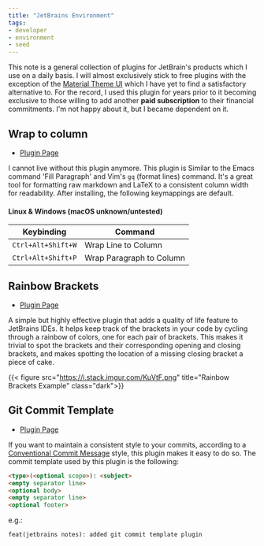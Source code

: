 ```yaml
---
title: "JetBrains Environment"
tags:
- developer
- environment
- seed
---
```


This note is a general collection of plugins for JetBrain's products which I use
on a daily basis. I will almost exclusively stick to free plugins with the
exception of the [Material Theme
UI](https://plugins.jetbrains.com/plugin/8006-material-theme-ui/) which I have
yet to find a satisfactory alternative to. For the record, I used this plugin
for years prior to it becoming exclusive to those willing to add another **paid
subscription** to their financial commitments. I'm not happy about it, but I
became dependent on it.

## Wrap to column

- [Plugin Page](https://plugins.jetbrains.com/plugin/7234-wrap-to-column)

I cannot live without this plugin anymore. This plugin is Similar to the Emacs
command 'Fill Paragraph' and Vim's `gq` (format lines) command. It's a great
tool for formatting raw markdown and LaTeX to a consistent column width for
readability. After installing, the following keymappings are default.

#### Linux & Windows (macOS unknown/untested)

| Keybinding         | Command                       |
|--------------------|-------------------------------|
| `Ctrl+Alt+Shift+W` | Wrap Line to Column           |
| `Ctrl+Alt+Shift+P` | Wrap Paragraph to Column      |

## Rainbow Brackets

- [Plugin Page](https://plugins.jetbrains.com/plugin/10080-rainbow-brackets)

A simple but highly effective plugin that adds a quality of life feature to
JetBrains IDEs. It helps keep track of the brackets in your code by cycling
through a rainbow of colors, one for each pair of brackets. This makes it
trivial to spot the brackets and their corresponding opening and closing 
brackets, and makes spotting the location of a missing closing bracket a piece
of cake.

{{< figure src="https://i.stack.imgur.com/KuVtF.png" title="Rainbow Brackets Example" class="dark">}}

## Git Commit Template

- [Plugin Page](https://plugins.jetbrains.com/plugin/9861-git-commit-template)

If you want to maintain a consistent style to your commits, according to a
[Conventional Commit
Message](https://gist.github.com/qoomon/5dfcdf8eec66a051ecd85625518cfd13) style,
this plugin makes it easy to do so. The commit template used by this plugin is
the following:

```html 
<type>(<optional scope>): <subject>
<empty separator line>
<optional body>
<empty separator line>
<optional footer>
```
e.g.:
```text
feat(jetbrains notes): added git commit template plugin
```